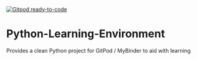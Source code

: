 [![Gitpod ready-to-code](https://img.shields.io/badge/Gitpod-ready--to--code-blue?logo=gitpod)](https://gitpod.io/#https://github.com/LightBytes/Python-Learning-Environment)

# Python-Learning-Environment
Provides a clean Python project for GitPod / MyBinder to aid with learning

